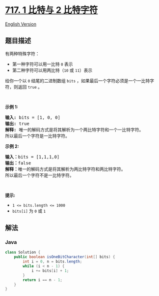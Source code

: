 # [717. 1 比特与 2 比特字符](https://leetcode.cn/problems/1-bit-and-2-bit-characters)

[English Version](/solution/0700-0799/0717.1-bit%20and%202-bit%20Characters/README_EN.md)

## 题目描述

<p>有两种特殊字符：</p>

<ul>
	<li>第一种字符可以用一比特&nbsp;<code>0</code> 表示</li>
	<li>第二种字符可以用两比特（<code>10</code>&nbsp;或&nbsp;<code>11</code>）表示</li>
</ul>

<p>给你一个以 <code>0</code> 结尾的二进制数组&nbsp;<code>bits</code>&nbsp;，如果最后一个字符必须是一个一比特字符，则返回 <code>true</code> 。</p>

<p>&nbsp;</p>

<p><strong>示例&nbsp;1:</strong></p>

<pre>
<strong>输入:</strong> bits = [1, 0, 0]
<strong>输出:</strong> true
<strong>解释:</strong> 唯一的解码方式是将其解析为一个两比特字符和一个一比特字符。
所以最后一个字符是一比特字符。
</pre>

<p><strong>示例&nbsp;2:</strong></p>

<pre>
<strong>输入：</strong>bits = [1,1,1,0]
<strong>输出：</strong>false
<strong>解释：</strong>唯一的解码方式是将其解析为两比特字符和两比特字符。
所以最后一个字符不是一比特字符。
</pre>

<p>&nbsp;</p>

<p><strong>提示:</strong></p>

<ul>
	<li><code>1 &lt;= bits.length &lt;= 1000</code></li>
	<li><code>bits[i]</code> 为 <code>0</code> 或 <code>1</code></li>
</ul>

## 解法

### **Java**

```java
class Solution {
    public boolean isOneBitCharacter(int[] bits) {
        int i = 0, n = bits.length;
        while (i < n - 1) {
            i += bits[i] + 1;
        }
        return i == n - 1;
    }
}
```
